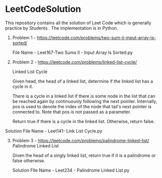 # LeetCodeSolution
This repository contains all the solution of Leet Code which is generally practice by Students . The implementation is in Python.
1. Problem 1 - https://leetcode.com/problems/two-sum-ii-input-array-is-sorted/

   File Name - Leet167-Two Sums II - Input Array Is Sorted.py 

2. Problem 2 - https://leetcode.com/problems/linked-list-cycle/
 
   Linked List Cycle

   Given head, the head of a linked list, determine if the linked list has a cycle in it.

   There is a cycle in a linked list if there is some node in the list that can be reached again by       continuously following the next pointer. Internally, pos is used to denote the index of the node that    tail's next pointer is connected to. Note that pos is not passed as a parameter.

   Return true if there is a cycle in the linked list. Otherwise, return false.

 Solution File Name - Leet141- Link List Cycle.py

 3. Problem 3 - https://leetcode.com/problems/palindrome-linked-list/
    Palindrome Linked List

    Given the head of a singly linked list, return true if it is a palindrome or false otherwise.
    
    Solution FIle Name - Leet234 - Palindrome Linked List.py
